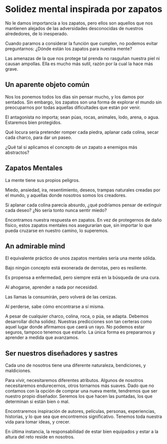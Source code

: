 # Solidez mental inspirada por zapatos

No le damos importancia a los zapatos, pero ellos son aquellos que nos mantienen alejados de las adversidades desconocidas de nuestros alrededores, de lo inesperado.

Cuando paramos a considerar la función que cumplen, no podemos evitar preguntarnos: ¿Dónde están los zapatos para nuestra mente?

Las amenazas de la que nos protege tal prenda no rasguñan nuestra piel ni causan ampollas. Ella es mucho más sutil, razón por la cual la hace más grave.

## Un aparente objeto común

Nos los ponemos todos los días sin pensar mucho, y los damos por sentados. Sin embargo, los zapatos son una forma de explorar el mundo sin preocuparnos por todas aquellas dificultades que están por venir.

El antagonista no importa; sean púas, rocas, animales, lodo, arena, o agua. Estaremos bien protegidos. 

Qué locura sería pretender romper cada piedra, aplanar cada colina, secar cada charco, para dar un paseo.

¿Qué tal si aplicamos el concepto de un zapato a enemigos más abstractos?

## Zapatos Mentales

La mente tiene sus propios peligros. 

Miedo, ansiedad, ira, resentimiento, deseos, trampas naturales creadas por el mundo, y aquellas donde nosotros somos los creadores. 

Si aplanar cada colina parecía absurdo, ¿qué podríamos pensar de extinguir cada deseo? ¿No sería tonto nunca sentir miedo?

Encontramos nuestra respuesta en zapatos. En vez de protegernos de daño físico, estos zapatos mentales nos asegurarían que, sin importar lo que pueda cruzarse en nuestro camino, lo superemos.

## An admirable mind

El equivalente práctico de unos zapatos mentales sería una mente sólida.

Bajo ningún concepto está exonerada de derrotas, pero es resiliente.

Es propensa a enfermedad, pero siempre está en la búsqueda de una cura.

Al ahogarse, aprender a nada por necesidad.

Las llamas la consumirán, pero volverá de las cenizas.

Al perderse, sabe cómo encontrarse a sí misma.

A pesar de cualquier charco, colina, roca, o púa, se adapta. Debemos desarrollar dicha solidez. Nuestras predicciones son tan certeras como aquel lugar donde afirmamos que caerá un rayo. No podemos estar seguros, tampoco tenemos que estarlo. La única forma es prepararnos y aprender a medida que avanzamos.

## Ser nuestros diseñadores y sastres

Cada uno de nosotros tiene una diferente naturaleza, bendiciones, y maldiciones. 

Para vivir, necesitaremos diferentes atributos. Algunos de nosotros necesitaremos endurecernos, otros tornarnos más suaves. Dado que no contamos con la opción de comprar una nueva mente, tendremos que ser nuestro propio diseñador. Seremos los que hacen las puntadas, los que determinan si están bien o mal. 

Encontraremos inspiración de autores, películas, personas, experiencias, historias, y lo que sea que encontremos significativo. Tenemos toda nuestra vida para tomar ideas, y crecer.

En última instancia, la responsabilidad de estar bien equipados y estar a la altura del reto reside en nosotros. 

